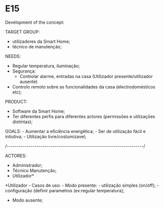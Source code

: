 # E15

Development of the concept:

TARGET GROUP:
  - utilizadores da Smart Home;
  - técnico de manutenção;
  
NEEDS:
  - Regular temperatura, iluminação;
  - Segurança:
    - Controlar alarme, entradas na casa
    (Utilizador presente/utilizador ausente)
  - Controlo remoto sobre as funcionalidades da casa (electrodomésticos  etc);
  
 PRODUCT:
  - Software da Smart Home;
  - Ter diferentes perfis para diferentes actores (permissões e utilizações distintas);
  
  GOALS:
    - Aumentar a eficiência energética;
    - Ser de utilização fácil e intiutiva;
    - Utilização livre/costumizavel;
  
/---------------------------------------------------------------------/  
  
  
  
ACTORES:
  - Administrador;
  - Técnico Manutenção;
  - Utilizador*  
 
 *Utilizador - Casos de uso:
    - Modo presente:
     - utilização simples (on/off);
     - configuração (definir parametros (ex:regular temperatura);
   - Modo ausente;
    
    
  
  
